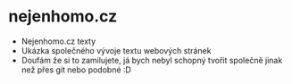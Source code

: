 # nejenhomo.cz
* Nejenhomo.cz texty
* Ukázka společného vývoje textu webových stránek
* Doufám že si to zamilujete, já bych nebyl schopný tvořit společně jinak než přes git nebo podobné :D
